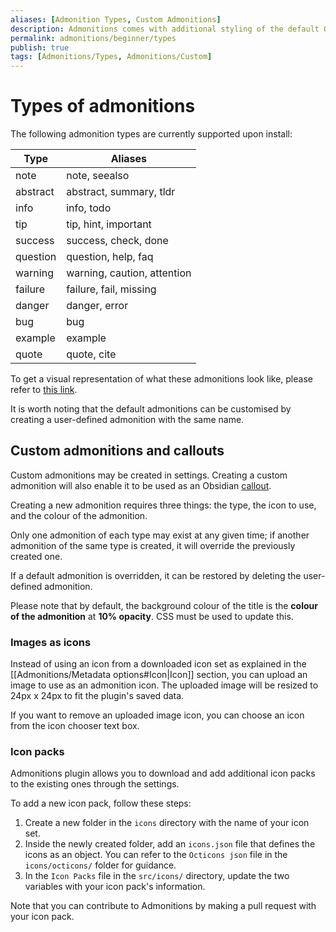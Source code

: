 ```yaml
---
aliases: [Admonition Types, Custom Admonitions]
description: Admonitions comes with additional styling of the default Obsidian Callouts.
permalink: admonitions/beginner/types
publish: true
tags: [Admonitions/Types, Admonitions/Custom]
---
```


# Types of admonitions

The following admonition types are currently supported upon install:

| Type     | Aliases                     |
|----------|-----------------------------|
| note     | note, seealso               |
| abstract | abstract, summary, tldr     |
| info     | info, todo                  |
| tip      | tip, hint, important        |
| success  | success, check, done        |
| question | question, help, faq         |
| warning  | warning, caution, attention |
| failure  | failure, fail, missing      |
| danger   | danger, error               |
| bug      | bug                         |
| example  | example                     |
| quote    | quote, cite                 |

To get a visual representation of what these admonitions look like, please refer to [this link](https://squidfunk.github.io/mkdocs-material/reference/admonitions/).

It is worth noting that the default admonitions can be customised by creating a user-defined admonition with the same name.

## Custom admonitions and callouts

Custom admonitions may be created in settings. Creating a custom admonition will also enable it to be used as an Obsidian [callout](https://help.obsidian.md/Editing+and+formatting/Callouts).

Creating a new admonition requires three things: the type, the icon to use, and the colour of the admonition.

Only one admonition of each type may exist at any given time; if another admonition of the same type is created, it will override the previously created one.

If a default admonition is overridden, it can be restored by deleting the user-defined admonition.

Please note that by default, the background colour of the title is the **colour of the admonition** at **10% opacity**. CSS must be used to update this.

### Images as icons

Instead of using an icon from a downloaded icon set as explained in the [[Admonitions/Metadata options#Icon|Icon]] section, you can upload an image to use as an admonition icon. The uploaded image will be resized to 24px x 24px to fit the plugin's saved data.

If you want to remove an uploaded image icon, you can choose an icon from the icon chooser text box.

### Icon packs

Admonitions plugin allows you to download and add additional icon packs to the existing ones through the settings.

To add a new icon pack, follow these steps:

1.  Create a new folder in the `icons` directory with the name of your icon set.
2.  Inside the newly created folder, add an `icons.json` file that defines the icons as an object. You can refer to the `Octicons json` file in the `icons/octicons/` folder for guidance.
3.  In the `Icon Packs` file in the `src/icons/` directory, update the two variables with your icon pack's information.

Note that you can contribute to Admonitions by making a pull request with your icon pack.
